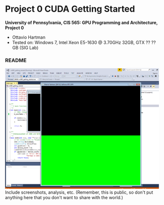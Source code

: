 Project 0 CUDA Getting Started
====================

**University of Pennsylvania, CIS 565: GPU Programming and Architecture, Project 0**

* Ottavio Hartman
* Tested on: Windows 7, Intel Xeon E5-1630 @ 3.70GHz 32GB, GTX ?? ??GB (SIG Lab)

### README

![](images/Capture.png)
Include screenshots, analysis, etc. (Remember, this is public, so don't put
anything here that you don't want to share with the world.)

